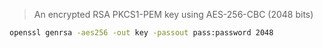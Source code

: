 > An encrypted RSA PKCS1-PEM key using AES-256-CBC (2048 bits)

```sh
openssl genrsa -aes256 -out key -passout pass:password 2048
```
